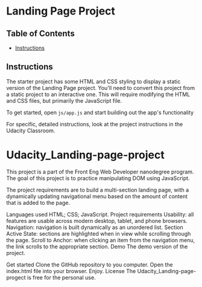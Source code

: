 # Landing Page Project

## Table of Contents

* [Instructions](#instructions)

## Instructions

The starter project has some HTML and CSS styling to display a static version of the Landing Page project. You'll need to convert this project from a static project to an interactive one. This will require modifying the HTML and CSS files, but primarily the JavaScript file.

To get started, open `js/app.js` and start building out the app's functionality

For specific, detailed instructions, look at the project instructions in the Udacity Classroom.
<h1>Udacity_Landing-page-project</h1>
This project is a part of the Front Eng Web Developer nanodegree program. The goal of this project is to practice manipulating DOM using JavaScript.

The project requirements are to build a multi-section landing page, with a dynamically updating navigational menu based on the amount of content that is added to the page.

Languages used
HTML;
CSS;
JavaScript.
Project requirements
 Usability: all features are usable across modern desktop, tablet, and phone browsers.
 Navigation: navigation is built dynamically as an unordered list.
 Section Active State: sections are highlighted when in view while scrolling through the page.
 Scroll to Anchor: when clicking an item from the navigation menu, the link scrolls to the appropriate section.
Demo
The demo version of the project.

Get started
Clone the GitHub repository to you computer.
Open the index.html file into your browser.
Enjoy.
License
The Udacity_Landing-page-progect is free for the personal use.
